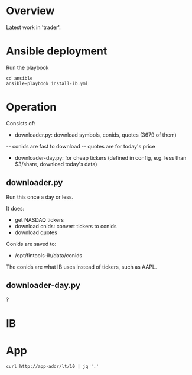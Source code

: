 # Overview
Latest work in 'trader'.

# Ansible deployment

Run the playbook
```
cd ansible
ansible-playbook install-ib.yml
```

# Operation
Consists of:

- downloader.py: download symbols, conids, quotes (3679 of them)

-- conids are fast to download
-- quotes are for today's price

- downloader-day.py: for cheap tickers (defined in config, e.g. less than $3/share, download today's data)

## downloader.py
Run this once a day or less.  

It does:
- get NASDAQ tickers
- download cnids: convert tickers to conids
- download quotes

Conids are saved to:

- /opt/fintools-ib/data/conids

The conids are what IB uses instead of tickers, such as AAPL.

## downloader-day.py
?

# IB

# App
```
curl http://app-addr/lt/10 | jq '.'
```

